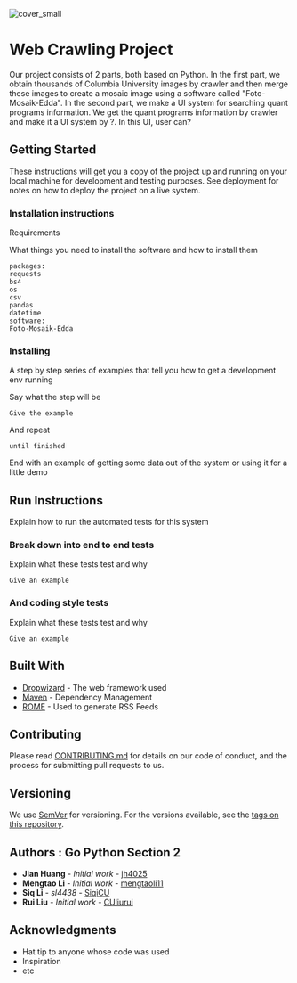 
![cover_small](https://user-images.githubusercontent.com/44420637/49211320-4f3aec00-f38d-11e8-8d3f-85a5c9d6a84a.jpg)
# Web Crawling Project

Our project consists of 2 parts, both based on Python. In the first part, we obtain thousands of Columbia University images by crawler and then merge these images to create a mosaic image using a software called "Foto-Mosaik-Edda".  In the second part, we make a UI system for searching quant programs information. We get the quant programs information by crawler and make it a UI system by ?. In this UI, user can?

## Getting Started

These instructions will get you a copy of the project up and running on your local machine for development and testing purposes. See deployment for notes on how to deploy the project on a live system.

### Installation instructions
Requirements


What things you need to install the software and how to install them

```
packages: 
requests
bs4 
os
csv
pandas
datetime
software:
Foto-Mosaik-Edda
```

### Installing

A step by step series of examples that tell you how to get a development env running

Say what the step will be

```
Give the example
```

And repeat

```
until finished
```

End with an example of getting some data out of the system or using it for a little demo

## Run Instructions

Explain how to run the automated tests for this system

### Break down into end to end tests

Explain what these tests test and why

```
Give an example
```

### And coding style tests

Explain what these tests test and why

```
Give an example
```


## Built With

* [Dropwizard](http://www.dropwizard.io/1.0.2/docs/) - The web framework used
* [Maven](https://maven.apache.org/) - Dependency Management
* [ROME](https://rometools.github.io/rome/) - Used to generate RSS Feeds

## Contributing

Please read [CONTRIBUTING.md](https://gist.github.com/PurpleBooth/b24679402957c63ec426) for details on our code of conduct, and the process for submitting pull requests to us.

## Versioning

We use [SemVer](http://semver.org/) for versioning. For the versions available, see the [tags on this repository](https://github.com/your/project/tags). 

## Authors : Go Python Section 2

* **Jian Huang** - *Initial work* - [jh4025](https://github.com/jh4025)
* **Mengtao Li** - *Initial work* - [mengtaoli11](https://github.com/mengtaoli11)
* **Siq Li** - *sl4438* - [SiqiCU](https://github.com/SiqiCU)
* **Rui Liu** - *Initial work* - [CUliurui](https://github.com/CUliurui)


## Acknowledgments

* Hat tip to anyone whose code was used
* Inspiration
* etc
